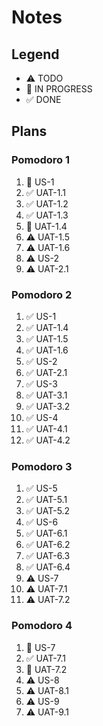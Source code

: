 # Notes

## Legend
- ⚠ TODO
- 🚧 IN PROGRESS
- ✅ DONE

## Plans

### Pomodoro 1

1. 🚧 US-1
2. ✅ UAT-1.1
3. ✅ UAT-1.2
4. ✅ UAT-1.3
5. 🚧 UAT-1.4
6. ⚠ UAT-1.5
7. ⚠ UAT-1.6
8. ⚠ US-2
9. ⚠ UAT-2.1

### Pomodoro 2

1. ✅ US-1
2. ✅ UAT-1.4
3. ✅ UAT-1.5
4. ✅ UAT-1.6
5. ✅ US-2
6. ✅ UAT-2.1
7. ✅ US-3
8. ✅ UAT-3.1
9. ✅ UAT-3.2
10. ✅ US-4
11. ✅ UAT-4.1
12. ✅ UAT-4.2

### Pomodoro 3

1. ✅ US-5
2. ✅ UAT-5.1
3. ✅ UAT-5.2
4. ✅ US-6
5. ✅ UAT-6.1
6. ✅ UAT-6.2
7. ✅ UAT-6.3
8. ✅ UAT-6.4
9. ⚠ US-7
10. ⚠ UAT-7.1
11. ⚠ UAT-7.2

### Pomodoro 4

1. 🚧 US-7
2. ✅ UAT-7.1
3. 🚧 UAT-7.2
4. ⚠ US-8
5. ⚠ UAT-8.1
6. ⚠ US-9
7. ⚠ UAT-9.1